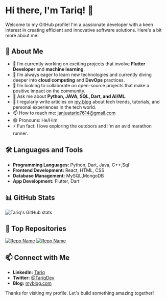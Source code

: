 # Hi there, I'm Tariq! 👋

Welcome to my GitHub profile! I'm a passionate developer with a keen interest in creating efficient and innovative software solutions. Here's a bit more about me:

## 🚀 About Me
- 🔭 I’m currently working on exciting projects that involve **Flutter Developer** and **machine learning**.
- 🌱 I’m always eager to learn new technologies and currently diving deeper into **cloud computing** and **DevOps** practices.
- 👯 I’m looking to collaborate on open-source projects that make a positive impact on the community.
- 💬 Ask me about **Python, JAVA, SQL, Dart, and AI/ML**.
- 📝 I regularly write articles on [my blog](https://tariqbloginng.blogspot.com/) about tech trends, tutorials, and personal experiences in the tech world.
- 📫 How to reach me: [janjuatariq7614@gmail.com](janjuatariq7614@gmail.com)
- 😄 Pronouns: He/Him
- ⚡ Fun fact: I love exploring the outdoors and I'm an avid marathon runner.

## 🛠️ Languages and Tools
- **Programming Languages:** Python, Dart, Java, C++,Sql
- **Frontend Development:** React, HTML, CSS
- **Database Management:** MySQL,MongoDB
- **App Development:** Flutter, Dart 
## 📊 GitHub Stats
![Tariq's GitHub stats](https://github-readme-stats.vercel.app/api?username=Tariq3654467&show_icons=true&theme=radical)

## 🌟 Top Repositories
[![Repo Name](https://github-readme-stats.vercel.app/api/pin/?username=Tariq3654467&repo=repo-name&theme=radical)](https://github.com/Tariq3654467/first_aid-app-in-Flutter)
[![Repo Name](https://github-readme-stats.vercel.app/api/pin/?username=Tariq3654467&repo=repo-name&theme=radical)](https://github.com/Tariq3654467/InternIntelligence_Movie-App)

## 📫 Connect with Me
- **LinkedIn:** [Tariq](https:/)
- **Twitter:** [@TariqDev](https://twitter.com/TariqDev)
- **Blog:** [myblog.com](https://tariqbloginng.blogspot.com/)

Thanks for visiting my profile. Let's build something amazing together!
